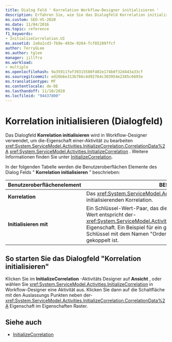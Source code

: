 ```yaml
---
title: Dialog Feld ' Korrelation Workflow-Designer initialisieren '
description: Erfahren Sie, wie Sie das Dialogfeld Korrelation initialisieren im Workflow-Designer verwenden können, um die correlationdata-Eigenschaft einer InitializeCorrelation-Aktivität zu bearbeiten.
ms.custom: SEO-VS-2020
ms.date: 11/04/2016
ms.topic: reference
f1_keywords:
- InitializeCorrelation.UI
ms.assetid: 2a0a1cd3-7b9e-493e-9264-fcf85289ffcf
author: TerryGLee
ms.author: tglee
manager: jillfra
ms.workload:
- multiple
ms.openlocfilehash: 9a35911fef39315580f402e174b0f32d443a33cf
ms.sourcegitcommit: ed26b6e313b766c4d92764c303954e2385c6693e
ms.translationtype: MT
ms.contentlocale: de-DE
ms.lasthandoff: 11/10/2020
ms.locfileid: "94437800"
---
```

# <a name="initialize-correlation-dialog-box"></a>Korrelation initialisieren (Dialogfeld)

Das Dialogfeld **Korrelation initialisieren** wird in Workflow-Designer verwendet, um die-Eigenschaft einer-Aktivität zu bearbeiten <xref:System.ServiceModel.Activities.InitializeCorrelation.CorrelationData%2A> <xref:System.ServiceModel.Activities.InitializeCorrelation> . Weitere Informationen finden Sie unter [InitializeCorrelation](../workflow-designer/initializecorrelation-activity-designer.md).

In der folgenden Tabelle werden die Benutzeroberflächen Elemente des Dialog Felds " **Korrelation initialisieren** " beschrieben:

|Benutzeroberflächenelement|BESCHREIBUNG|
|-|-----------------|
|**Korrelation**|Das <xref:System.ServiceModel.Activities.CorrelationHandle>-Objekt der zu initialisierenden Korrelation.|
|**Initialisieren mit**|Ein Schlüssel-Wert-Paar, das die Daten zum Initialisieren enthält. Dieser Wert entspricht der- <xref:System.ServiceModel.Activities.InitializeCorrelation.CorrelationData%2A> Eigenschaft. Ein Beispiel für ein gültiges Schlüssel-Wert-Paar ist ein Schlüssel mit dem Namen "OrderID", der mit einer Variablen namens OrderID gekoppelt ist.|

## <a name="to-launch-the-initialize-correlation-dialog-box"></a>So starten Sie das Dialogfeld "Korrelation initialisieren"

Klicken Sie im **InitializeCorrelation** -Aktivitäts Designer auf **Ansicht** , oder wählen Sie <xref:System.ServiceModel.Activities.InitializeCorrelation> in Workflow-Designer eine Aktivität aus. Klicken Sie dann auf die Schaltfläche mit den Auslassungs Punkten neben der- <xref:System.ServiceModel.Activities.InitializeCorrelation.CorrelationData%2A> Eigenschaft im Eigenschaften Raster.

## <a name="see-also"></a>Siehe auch

- [InitializeCorrelation](../workflow-designer/initializecorrelation-activity-designer.md)
